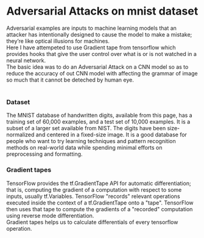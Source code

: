 <h1> Adversarial Attacks on mnist dataset </h1>
Adversarial examples are inputs to machine learning models that an attacker has intentionally designed to cause the model to make a mistake; they’re like optical illusions for machines. <br>
Here I have attempeted to use Gradient tape from tensorflow which provides hooks that give the user control over what is or is not watched in a neural network. <br>
The basic idea was to do an Adversarial Attack on a CNN model so as to reduce the accuracy of out CNN model with affecting the grammar of image so much that it cannot be deteched by human eye.<br>
<br>
<h3> Dataset </h3>
The MNIST database of handwritten digits, available from this page, has a training set of 60,000 examples, and a test set of 10,000 examples. It is a subset of a larger set available from NIST. The digits have been size-normalized and centered in a fixed-size image.
It is a good database for people who want to try learning techniques and pattern recognition methods on real-world data while spending minimal efforts on preprocessing and formatting. <br>

<h3>Gradient tapes</h3>
TensorFlow provides the tf.GradientTape API for automatic differentiation; that is, computing the gradient of a computation with respect to some inputs, usually tf.Variables. TensorFlow "records" relevant operations executed inside the context of a tf.GradientTape onto a "tape". TensorFlow then uses that tape to compute the gradients of a "recorded" computation using reverse mode differentiation.
<br>
Gradient tapes helps us to calculate differentials of every tensorflow operation. 
